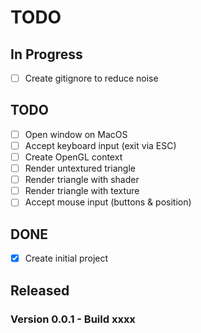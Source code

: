 # TODO


## In Progress
- [ ] Create gitignore to reduce noise

## TODO

- [ ] Open window on MacOS
- [ ] Accept keyboard input (exit via ESC)
- [ ] Create OpenGL context
- [ ] Render untextured triangle
- [ ] Render triangle with shader
- [ ] Render triangle with texture
- [ ] Accept mouse input (buttons & position)

## DONE
- [x] Create initial project

## Released


### Version 0.0.1 - Build xxxx

